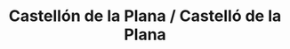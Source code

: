 ---
title: Castellón de la Plana / Castelló de la Plana
url: /castellon-de-la-plana-castello-de-la-plana/
latitude: 39.988
longitude: -0.035
---
